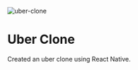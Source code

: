![uber-clone](https://user-images.githubusercontent.com/63185829/184250291-c3c40c3f-2981-4bad-b8c4-5850250f34e4.png)

# Uber Clone

Created an uber clone using React Native.

